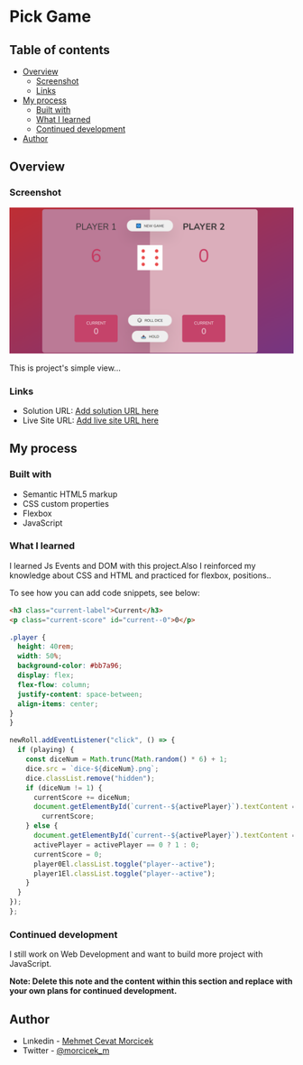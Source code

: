 # Pick Game

## Table of contents

- [Overview](#overview)
  - [Screenshot](#screenshot)
  - [Links](#links)
- [My process](#my-process)
  - [Built with](#built-with)
  - [What I learned](#what-i-learned)
  - [Continued development](#continued-development)
- [Author](#author)

## Overview

### Screenshot

![](./ScreenShot.png)

This is project's simple view...

### Links

- Solution URL: [Add solution URL here](https://your-solution-url.com)
- Live Site URL: [Add live site URL here](https://your-live-site-url.com)

## My process

### Built with

- Semantic HTML5 markup
- CSS custom properties
- Flexbox
- JavaScript

### What I learned

I learned Js Events and DOM with this project.Also I reinforced my knowledge about CSS and HTML and practiced for flexbox, positions..

To see how you can add code snippets, see below:

```html
<h3 class="current-label">Current</h3>
<p class="current-score" id="current--0">0</p>
```

```css
.player {
  height: 40rem;
  width: 50%;
  background-color: #bb7a96;
  display: flex;
  flex-flow: column;
  justify-content: space-between;
  align-items: center;
}
}
```

```js
newRoll.addEventListener("click", () => {
  if (playing) {
    const diceNum = Math.trunc(Math.random() * 6) + 1;
    dice.src = `dice-${diceNum}.png`;
    dice.classList.remove("hidden");
    if (diceNum != 1) {
      currentScore += diceNum;
      document.getElementById(`current--${activePlayer}`).textContent =
        currentScore;
    } else {
      document.getElementById(`current--${activePlayer}`).textContent = 0;
      activePlayer = activePlayer == 0 ? 1 : 0;
      currentScore = 0;
      player0El.classList.toggle("player--active");
      player1El.classList.toggle("player--active");
    }
  }
});
};
```

### Continued development

I still work on Web Development and want to build more project with JavaScript.

**Note: Delete this note and the content within this section and replace with your own plans for continued development.**

## Author

- Lınkedin - [Mehmet Cevat Morcicek](https://www.linkedin.com/in/mehmet-cevat-morcicek-b50a29178/)
- Twitter - [@morcicek_m](https://twitter.com/home?lang=en)
